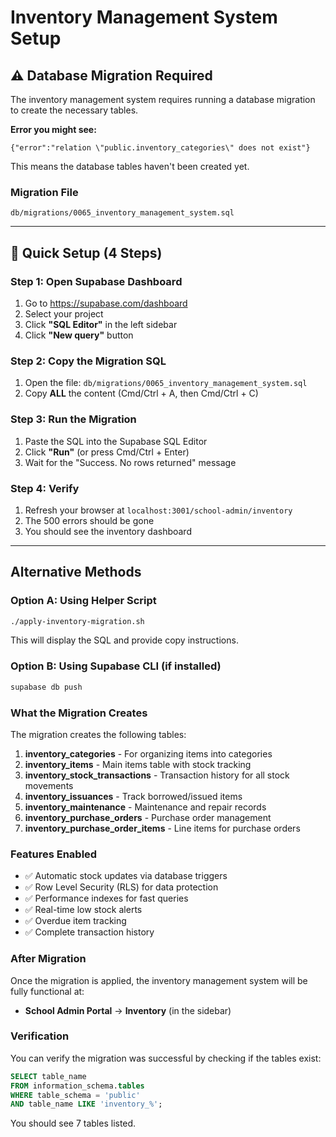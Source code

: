 # Inventory Management System Setup

## ⚠️ Database Migration Required

The inventory management system requires running a database migration to create the necessary tables.

**Error you might see:**
```
{"error":"relation \"public.inventory_categories\" does not exist"}
```

This means the database tables haven't been created yet.

### Migration File
`db/migrations/0065_inventory_management_system.sql`

---

## 🚀 Quick Setup (4 Steps)

### Step 1: Open Supabase Dashboard
1. Go to https://supabase.com/dashboard
2. Select your project
3. Click **"SQL Editor"** in the left sidebar
4. Click **"New query"** button

### Step 2: Copy the Migration SQL
1. Open the file: `db/migrations/0065_inventory_management_system.sql`
2. Copy **ALL** the content (Cmd/Ctrl + A, then Cmd/Ctrl + C)

### Step 3: Run the Migration
1. Paste the SQL into the Supabase SQL Editor
2. Click **"Run"** (or press Cmd/Ctrl + Enter)
3. Wait for the "Success. No rows returned" message

### Step 4: Verify
1. Refresh your browser at `localhost:3001/school-admin/inventory`
2. The 500 errors should be gone
3. You should see the inventory dashboard

---

## Alternative Methods

### Option A: Using Helper Script
```bash
./apply-inventory-migration.sh
```

This will display the SQL and provide copy instructions.

### Option B: Using Supabase CLI (if installed)
```bash
supabase db push
```

### What the Migration Creates

The migration creates the following tables:

1. **inventory_categories** - For organizing items into categories
2. **inventory_items** - Main items table with stock tracking
3. **inventory_stock_transactions** - Transaction history for all stock movements
4. **inventory_issuances** - Track borrowed/issued items
5. **inventory_maintenance** - Maintenance and repair records
6. **inventory_purchase_orders** - Purchase order management
7. **inventory_purchase_order_items** - Line items for purchase orders

### Features Enabled

- ✅ Automatic stock updates via database triggers
- ✅ Row Level Security (RLS) for data protection
- ✅ Performance indexes for fast queries
- ✅ Real-time low stock alerts
- ✅ Overdue item tracking
- ✅ Complete transaction history

### After Migration

Once the migration is applied, the inventory management system will be fully functional at:
- **School Admin Portal** → **Inventory** (in the sidebar)

### Verification

You can verify the migration was successful by checking if the tables exist:

```sql
SELECT table_name
FROM information_schema.tables
WHERE table_schema = 'public'
AND table_name LIKE 'inventory_%';
```

You should see 7 tables listed.
